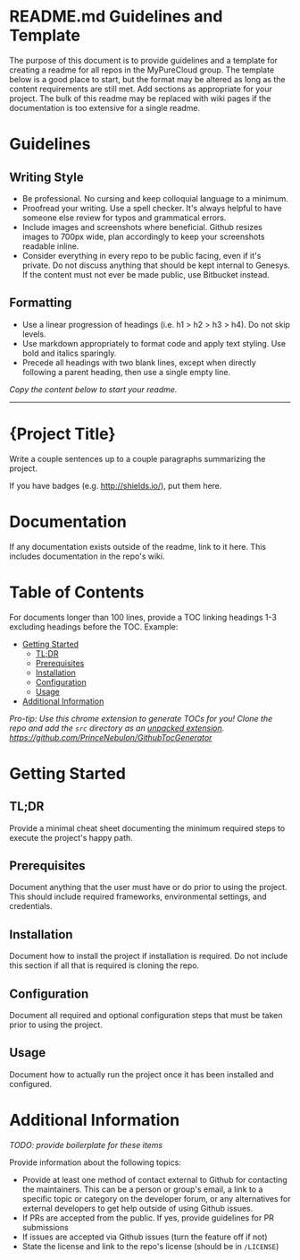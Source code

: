 # README.md Guidelines and Template

The purpose of this document is to provide guidelines and a template for creating a readme for all repos in the MyPureCloud group. The template below is a good place to start, but the format may be altered as long as the content requirements are still met. Add sections as appropriate for your project. The bulk of this readme may be replaced with wiki pages if the documentation is too extensive for a single readme.


# Guidelines

## Writing Style

* Be professional. No cursing and keep colloquial language to a minimum.
* Proofread your writing. Use a spell checker. It's always helpful to have someone else review for typos and grammatical errors.
* Include images and screenshots where beneficial. Github resizes images to 700px wide, plan accordingly to keep your screenshots readable inline.
* Consider everything in every repo to be public facing, even if it's private. Do not discuss anything that should be kept internal to Genesys. If the content must not ever be made public, use Bitbucket instead.


## Formatting

* Use a linear progression of headings (i.e. h1 > h2 > h3 > h4). Do not skip levels.
* Use markdown appropriately to format code and apply text styling. Use bold and italics sparingly.
* Precede all headings with two blank lines, except when directly following a parent heading, then use a single empty line.


_Copy the content below to start your readme._

------


# {Project Title}

Write a couple sentences up to a couple paragraphs summarizing the project.

If you have badges (e.g. http://shields.io/), put them here.


# Documentation

If any documentation exists outside of the readme, link to it here. This includes documentation in the repo's wiki.


# Table of Contents

For documents longer than 100 lines, provide a TOC linking headings 1-3 excluding headings before the TOC. Example:

* [Getting Started](#getting-started)
  * [TL;DR](#tldr)
  * [Prerequisites](#prerequisites)
  * [Installation](#installation)
  * [Configuration](#configuration)
  * [Usage](#usage)
* [Additional Information](#additional-information)

_Pro-tip: Use this chrome extension to generate TOCs for you! Clone the repo and add the `src` directory as an [unpacked extension](https://developer.chrome.com/extensions/getstarted#unpacked). https://github.com/PrinceNebulon/GithubTocGenerator_


# Getting Started

## TL;DR

Provide a minimal cheat sheet documenting the minimum required steps to execute the project's happy path.


## Prerequisites

Document anything that the user must have or do prior to using the project. This should include required frameworks, environmental settings, and credentials.


## Installation

Document how to install the project if installation is required. Do not include this section if all that is required is cloning the repo.


## Configuration

Document all required and optional configuration steps that must be taken prior to using the project.


## Usage

Document how to actually run the project once it has been installed and configured.


# Additional Information

_TODO: provide boilerplate for these items_

Provide information about the following topics:

* Provide at least one method of contact external to Github for contacting the maintainers. This can be a person or group's email, a link to a specific topic or category on the developer forum, or any alternatives for external developers to get help outside of using Github issues.
* If PRs are accepted from the public. If yes, provide guidelines for PR submissions
* If issues are accepted via Github issues (turn the feature off if not)
* State the license and link to the repo's license (should be in `/LICENSE`)
